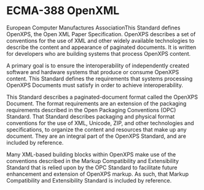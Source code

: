 # ECMA-388 OpenXML

European Computer Manufactures AssociationThis Standard defines OpenXPS, the Open XML Paper Specification. OpenXPS describes a set of conventions for the use of XML and other widely available technologies to describe the content and appearance of paginated documents. It is written for developers who are building systems that process OpenXPS content.

A primary goal is to ensure the interoperability of independently created software and hardware systems that produce or consume OpenXPS content. This Standard defines the requirements that systems processing OpenXPS Documents must satisfy in order to achieve interoperability.

This Standard describes a paginated-document format called the OpenXPS Document. The format requirements are an extension of the packaging requirements described in the Open Packaging Conventions (OPC) Standard. That Standard describes packaging and physical format conventions for the use of XML, Unicode, ZIP, and other technologies and specifications, to organize the content and resources that make up any document. They are an integral part of the OpenXPS Standard, and are included by reference.

Many XML-based building blocks within OpenXPS make use of the conventions described in the Markup Compatibility and Extensibility Standard that is relied upon by the OPC Standard to facilitate future enhancement and extension of OpenXPS markup. As such, that Markup Compatibility and Extensibility Standard is included by reference.
